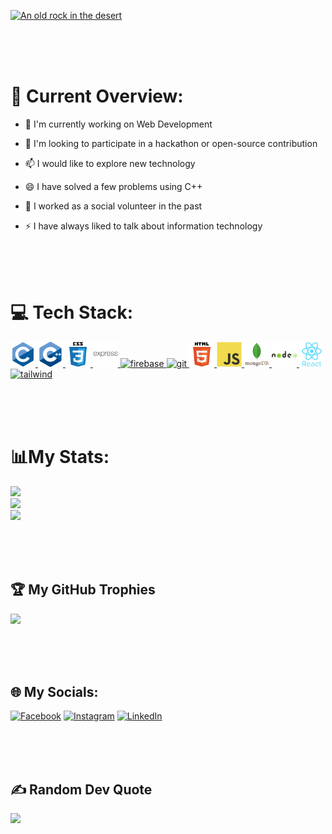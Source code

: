 [![An old rock in the desert](./assets/mygitbanner.png "Abdullah's github banner")](https://abdullah2023.netlify.app/)

</br>
</br>
</br>

# 💫 Current Overview:
- 🔭 I'm currently working  on Web Development 
- 👯 I'm looking to participate in a hackathon or open-source contribution
- 📫 I would like to  explore new technology
- 😄 I have solved a few problems using C++
- 🌱 I worked as a  social volunteer in the past

- ⚡ I have always liked to talk about information technology


</br>
</br>
</br> 

# 💻 Tech Stack:
<p align="left"> <a href="https://www.cprogramming.com/" target="_blank" rel="noreferrer"> <img src="https://raw.githubusercontent.com/devicons/devicon/master/icons/c/c-original.svg" alt="c" width="40" height="40"/> </a> <a href="https://www.w3schools.com/cpp/" target="_blank" rel="noreferrer"> <img src="https://raw.githubusercontent.com/devicons/devicon/master/icons/cplusplus/cplusplus-original.svg" alt="cplusplus" width="40" height="40"/> </a> <a href="https://www.w3schools.com/css/" target="_blank" rel="noreferrer"> <img src="https://raw.githubusercontent.com/devicons/devicon/master/icons/css3/css3-original-wordmark.svg" alt="css3" width="40" height="40"/> </a> <a href="https://expressjs.com" target="_blank" rel="noreferrer"> <img src="https://raw.githubusercontent.com/devicons/devicon/master/icons/express/express-original-wordmark.svg" alt="express" width="40" height="40"/> </a> <a href="https://firebase.google.com/" target="_blank" rel="noreferrer"> <img src="https://www.vectorlogo.zone/logos/firebase/firebase-icon.svg" alt="firebase" width="40" height="40"/> </a> <a href="https://git-scm.com/" target="_blank" rel="noreferrer"> <img src="https://www.vectorlogo.zone/logos/git-scm/git-scm-icon.svg" alt="git" width="40" height="40"/> </a> <a href="https://www.w3.org/html/" target="_blank" rel="noreferrer"> <img src="https://raw.githubusercontent.com/devicons/devicon/master/icons/html5/html5-original-wordmark.svg" alt="html5" width="40" height="40"/> </a> <a href="https://developer.mozilla.org/en-US/docs/Web/JavaScript" target="_blank" rel="noreferrer"> <img src="https://raw.githubusercontent.com/devicons/devicon/master/icons/javascript/javascript-original.svg" alt="javascript" width="40" height="40"/> </a> <a href="https://www.mongodb.com/" target="_blank" rel="noreferrer"> <img src="https://raw.githubusercontent.com/devicons/devicon/master/icons/mongodb/mongodb-original-wordmark.svg" alt="mongodb" width="40" height="40"/> </a> <a href="https://nodejs.org" target="_blank" rel="noreferrer"> <img src="https://raw.githubusercontent.com/devicons/devicon/master/icons/nodejs/nodejs-original-wordmark.svg" alt="nodejs" width="40" height="40"/> </a> <a href="https://reactjs.org/" target="_blank" rel="noreferrer"> <img src="https://raw.githubusercontent.com/devicons/devicon/master/icons/react/react-original-wordmark.svg" alt="react" width="40" height="40"/> </a> <a href="https://tailwindcss.com/" target="_blank" rel="noreferrer"> <img src="https://www.vectorlogo.zone/logos/tailwindcss/tailwindcss-icon.svg" alt="tailwind" width="40" height="40"/> </a> </p>

</br>
</br>
</br>

# 📊My Stats:
![](https://github-readme-stats.vercel.app/api?username=abdullah-polok&theme=dark&hide_border=false&include_all_commits=false&count_private=false)<br/>
![](https://github-readme-streak-stats.herokuapp.com/?user=abdullah-polok&theme=dark&hide_border=false)<br/>
![](https://github-readme-stats.vercel.app/api/top-langs/?username=abdullah-polok&theme=dark&hide_border=false&include_all_commits=false&count_private=false&layout=compact)


<br>
<br>
<br>



## 🏆 My GitHub Trophies

![](https://github-profile-trophy.vercel.app/?username=abdullah-polok&theme=radical&no-frame=false&no-bg=true&margin-w=4)

</br>
</br>
</br>

## 🌐 My Socials:

 [![Facebook](https://img.shields.io/badge/Facebook-%231877F2.svg?logo=Facebook&logoColor=white)](https://facebook.com/polok.jes) [![Instagram](https://img.shields.io/badge/Instagram-%23E4405F.svg?logo=Instagram&logoColor=white)](https://instagram.com/allrahmanpolok) [![LinkedIn](https://img.shields.io/badge/LinkedIn-%230077B5.svg?logo=linkedin&logoColor=white)](https://linkedin.com/in/abdullahalrahman) 

</br>
</br>
</br>

## ✍️ Random Dev Quote

![](https://quotes-github-readme.vercel.app/api?type=horizontal&theme=radical)




